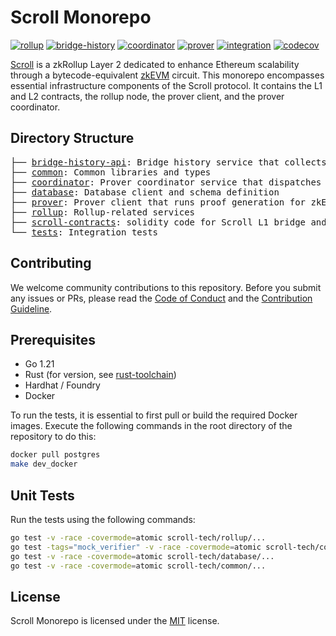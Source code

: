# Scroll Monorepo

[![rollup](https://github.com/scroll-tech/scroll/actions/workflows/rollup.yml/badge.svg)](https://github.com/scroll-tech/scroll/actions/workflows/rollup.yml)
[![bridge-history](https://github.com/scroll-tech/scroll/actions/workflows/bridge_history_api.yml/badge.svg)](https://github.com/scroll-tech/scroll/actions/workflows/bridge_history_api.yml)
[![coordinator](https://github.com/scroll-tech/scroll/actions/workflows/coordinator.yml/badge.svg)](https://github.com/scroll-tech/scroll/actions/workflows/coordinator.yml)
[![prover](https://github.com/scroll-tech/scroll/actions/workflows/prover.yml/badge.svg)](https://github.com/scroll-tech/scroll/actions/workflows/prover.yml)
[![integration](https://github.com/scroll-tech/scroll/actions/workflows/integration.yml/badge.svg)](https://github.com/scroll-tech/scroll/actions/workflows/integration.yml)
[![codecov](https://codecov.io/gh/scroll-tech/scroll/branch/develop/graph/badge.svg?token=VJVHNQWGGW)](https://codecov.io/gh/scroll-tech/scroll)

<a href="https://scroll.io">Scroll</a> is a zkRollup Layer 2 dedicated to enhance Ethereum scalability through a bytecode-equivalent [zkEVM](https://github.com/scroll-tech/zkevm-circuits) circuit. This monorepo encompasses essential infrastructure components of the Scroll protocol. It contains the L1 and L2 contracts, the rollup node, the prover client, and the prover coordinator.

## Directory Structure

<pre>
├── <a href="./bridge-history-api/">bridge-history-api</a>: Bridge history service that collects deposit and withdraw events from both L1 and L2 chains and generates withdrawal proofs
├── <a href="./common/">common</a>: Common libraries and types
├── <a href="./coordinator/">coordinator</a>: Prover coordinator service that dispatches proving tasks to provers
├── <a href="./database">database</a>: Database client and schema definition
├── <a href="./prover">prover</a>: Prover client that runs proof generation for zkEVM circuit and aggregation circuit
├── <a href="./rollup">rollup</a>: Rollup-related services
├── <a href="./scroll-contracts">scroll-contracts</a>: solidity code for Scroll L1 bridge and rollup contracts and L2 bridge and pre-deployed contracts.
└── <a href="./tests">tests</a>: Integration tests
</pre>

## Contributing

We welcome community contributions to this repository. Before you submit any issues or PRs, please read the [Code of Conduct](CODE_OF_CONDUCT.md) and the [Contribution Guideline](CONTRIBUTING.md).

## Prerequisites
+ Go 1.21
+ Rust (for version, see [rust-toolchain](./common/libzkp/impl/rust-toolchain))
+ Hardhat / Foundry
+ Docker

To run the tests, it is essential to first pull or build the required Docker images. Execute the following commands in the root directory of the repository to do this:

```bash
docker pull postgres
make dev_docker
```

## Unit Tests

Run the tests using the following commands:

```bash
go test -v -race -covermode=atomic scroll-tech/rollup/...
go test -tags="mock_verifier" -v -race -covermode=atomic scroll-tech/coordinator/...
go test -v -race -covermode=atomic scroll-tech/database/...
go test -v -race -covermode=atomic scroll-tech/common/...
```

## License

Scroll Monorepo is licensed under the [MIT](./LICENSE) license.
